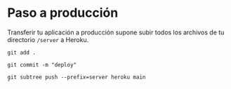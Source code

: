 

# Paso a producción

Transferir tu aplicación a producción supone subir todos los archivos de tu directorio `/server` a Heroku. 

````
git add .
       
git commit -m "deploy"
       
git subtree push --prefix=server heroku main
`
